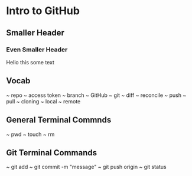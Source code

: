 # Intro to GitHub

## Smaller Header

### Even Smaller Header
Hello this some text

## Vocab
~ repo
~ access token
~ branch
~ GitHub
~ git
~ diff
~ reconcile
~ push
~ pull
~ cloning
~ local
~ remote

## General Terminal Commnds
~ pwd
~ touch
~ rm

## Git Terminal Commands
~ git add
~ git commit -m "message"
~ git push origin
~ git status
